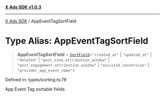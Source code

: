 [**X Ads SDK v1.0.3**](../README.md)

***

[X Ads SDK](../globals.md) / AppEventTagSortField

# Type Alias: AppEventTagSortField

> **AppEventTagSortField** = [`SortField`](SortField.md)\<`"created_at"` \| `"updated_at"` \| `"deleted"` \| `"post_view_attribution_window"` \| `"post_engagement_attribution_window"` \| `"assisted_conversion"` \| `"provider_app_event_name"`\>

Defined in: types/sorting.ts:78

App Event Tag sortable fields
